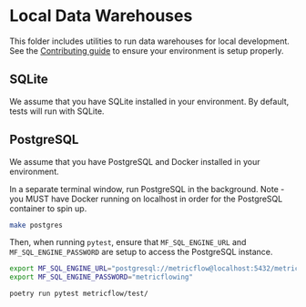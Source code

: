 # Local Data Warehouses

This folder includes utilities to run data warehouses for local development. See the [Contributing guide](../CONTRIBUTING.md)
to ensure your environment is setup properly.

## SQLite

We assume that you have SQLite installed in your environment. By default, tests will run with SQLite.

## PostgreSQL

We assume that you have PostgreSQL and Docker installed in your environment.

In a separate terminal window, run PostgreSQL in the background. Note - you MUST have Docker running on localhost in order for the PostgreSQL container to spin up.

```sh
make postgres
```

Then, when running `pytest`, ensure that `MF_SQL_ENGINE_URL` and `MF_SQL_ENGINE_PASSWORD` are setup
to access the PostgreSQL instance.

```sh
export MF_SQL_ENGINE_URL="postgresql://metricflow@localhost:5432/metricflow"
export MF_SQL_ENGINE_PASSWORD="metricflowing"

poetry run pytest metricflow/test/
```
